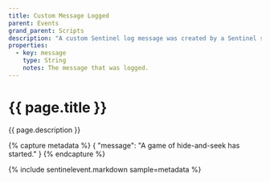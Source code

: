 ```yaml
---
title: Custom Message Logged
parent: Events
grand_parent: Scripts
description: "A custom Sentinel log message was created by a Sentinel script."
properties:
  - key: message
    type: String
    notes: The message that was logged.
---
```

# {{ page.title }}

{{ page.description }}

{% capture metadata %}
{
  "message": "A game of hide-and-seek has started."
}
{% endcapture %}

{% include sentinelevent.markdown sample=metadata %}
